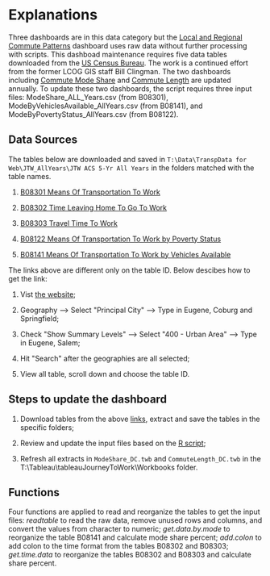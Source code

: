 # Explanations

Three dashboards are in this data category but the [Local and Regional Commute Patterns](https://www.lcog.org/thempo/page/Local-and-Regional-Commute-Patterns) dashboard uses raw data without further processing with scripts. This dashboad maintenance requires five data tables downloaded from the [US Census Bureau](https://data.census.gov/cedsci/). The work is a continued effort from the former LCOG GIS staff Bill Clingman. The two dashboards including [Commute Mode Share](https://www.lcog.org/thempo/page/commuter-mode-shares) and [Commute Length](https://www.lcog.org/thempo/page/length-commute) are updated annually. To update these two dashboards, the script requires three input files: ModeShare_ALL_Years.csv (from B08301), ModeByVehiclesAvailable_AllYears.csv (from B08141), and ModeByPovertyStatus_AllYears.csv (from B08122).   

## Data Sources

The tables below are downloaded and saved in `T:\Data\TranspData for Web\JTW_AllYears\JTW ACS 5-Yr All Years` in the folders matched with the table names.

1. [B08301 Means Of Transportation To Work](https://data.census.gov/cedsci/table?q=B08301&tid=ACSDT5Y2019.B08301&g=1600000US4114400,4123850,4169600_400C100US28117,78229)

2. [B08302 Time Leaving Home To Go To Work](https://data.census.gov/cedsci/table?q=B08302&tid=ACSDT5Y2019.B08302&g=1600000US4114400,4123850,4169600_400C100US28117,78229)

3. [B08303 Travel Time To Work](https://data.census.gov/cedsci/table?tid=ACSDT5Y2019.B08303&g=1600000US4114400,4123850,4169600_400C100US28117,78229)

4. [B08122 Means Of Transportation To Work by Poverty Status](https://data.census.gov/cedsci/table?tid=ACSDT5Y2019.B08122&g=1600000US4114400,4123850,4169600_400C100US28117,78229)

5. [B08141 Means Of Transportation To Work by Vehicles Available](https://data.census.gov/cedsci/table?tid=ACSDT5Y2019.B08141&g=1600000US4114400,4123850,4169600_400C100US28117,78229)

The links above are different only on the table ID. Below descibes how to get the link: 
1. Vist [the website](https://data.census.gov/cedsci/advanced);

2. Geography --> Select "Principal City" --> Type in Eugene, Coburg and Springfield;

3. Check "Show Summary Levels" --> Select "400 - Urban Area" --> Type in Eugene, Salem;

4. Hit "Search" after the geographies are all selected;

5. View all table, scroll down and choose the table ID.

## Steps to update the dashboard

1. Download tables from the above [links](https://github.com/dongmeic/MPO_Data_Portal/tree/master/CommuterData#data-sources), extract and save the tables in the specific folders;

2. Review and update the input files based on the [R script](https://github.com/dongmeic/MPO_Data_Portal/blob/master/CommuterData/ModeShare.r);

3. Refresh all extracts in `ModeShare_DC.twb` and `CommuteLength_DC.twb` in the T:\Tableau\tableauJourneyToWork\Workbooks folder. 

## Functions
Four functions are applied to read and reorganize the tables to get the input files: *readtable* to read the raw data, remove unused rows and columns, and convert the values from character to numeric; *get.data.by.mode* to reorganize the table B08141 and calculate mode share percent; *add.colon* to add colon to the time format from the tables B08302 and B08303; *get.time.data* to reorganize the tables B08302 and B08303 and calculate share percent.   

